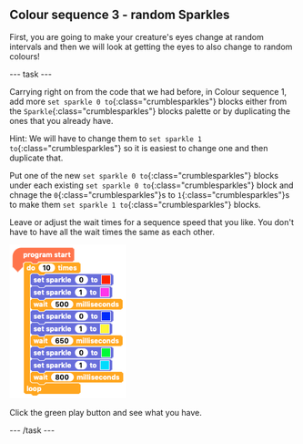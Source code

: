 ## Colour sequence 3 - random Sparkles

First, you are going to make your creature's eyes change at random intervals and then we will look at getting the eyes to also change to random colours!

--- task ---







Carrying right on from the code that we had before, in Colour sequence 1, add more `set sparkle 0 to`{:class="crumblesparkles"} blocks either from the `Sparkle`{:class="crumblesparkles"} blocks palette or by duplicating the ones that you already have. 

Hint: We will have to change them to `set sparkle 1 to`{:class="crumblesparkles"} so it is easiest to change one and then duplicate that.

Put one of the new `set sparkle 0 to`{:class="crumblesparkles"} blocks under each existing `set sparkle 0 to`{:class="crumblesparkles"} block and chnage the `0`{:class="crumblesparkles"}s to `1`{:class="crumblesparkles"}s to make them `set sparkle 1 to`{:class="crumblesparkles"} blocks.

Leave or adjust the wait times for a sequence speed that you like. You don't have to have all the wait times the same as each other.

![Adding Sparkle blocks for Sparkle 1](images/step7code1.png)

Click the green play button and see what you have.

--- /task ---